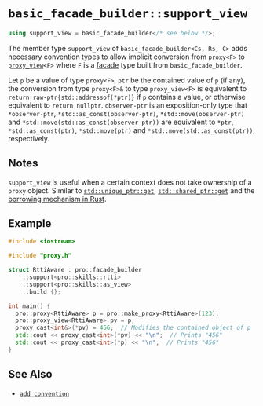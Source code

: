 # `basic_facade_builder::support_view`

```cpp
using support_view = basic_facade_builder</* see below */>;
```

The member type `support_view` of `basic_facade_builder<Cs, Rs, C>` adds necessary convention types to allow implicit conversion from [`proxy`](../proxy.md)`<F>` to [`proxy_view`](../proxy_view.md)`<F>` where `F` is a [facade](../facade.md) type built from `basic_facade_builder`.

Let `p` be a value of type `proxy<F>`, `ptr` be the contained value of `p` (if any), the conversion from type `proxy<F>&` to type `proxy_view<F>` is equivalent to `return raw-ptr{std::addressof(*ptr)}` if `p` contains a value, or otherwise equivalent to `return nullptr`. `observer-ptr` is an exposition-only type that `*observer-ptr`, `*std::as_const(observer-ptr)`, `*std::move(observer-ptr)` and `*std::move(std::as_const(observer-ptr))` are equivalent to `*ptr`, `*std::as_const(ptr)`, `*std::move(ptr)` and `*std::move(std::as_const(ptr))`, respectively.

## Notes

`support_view` is useful when a certain context does not take ownership of a `proxy` object. Similar to [`std::unique_ptr::get`](https://en.cppreference.com/w/cpp/memory/unique_ptr/get), [`std::shared_ptr::get`](https://en.cppreference.com/w/cpp/memory/shared_ptr/get) and the [borrowing mechanism in Rust](https://doc.rust-lang.org/rust-by-example/scope/borrow.html).

## Example

```cpp
#include <iostream>

#include "proxy.h"

struct RttiAware : pro::facade_builder
    ::support<pro::skills::rtti>
    ::support<pro::skills::as_view>
    ::build {};

int main() {
  pro::proxy<RttiAware> p = pro::make_proxy<RttiAware>(123);
  pro::proxy_view<RttiAware> pv = p;
  proxy_cast<int&>(*pv) = 456;  // Modifies the contained object of p
  std::cout << proxy_cast<int>(*pv) << "\n";  // Prints "456"
  std::cout << proxy_cast<int>(*p) << "\n";  // Prints "456"
}
```

## See Also

- [`add_convention`](add_convention.md)
